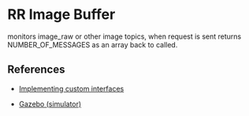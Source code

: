 # RR Image Buffer

monitors image_raw or other image topics, when request is sent returns NUMBER_OF_MESSAGES
as an array back to called.

## References

* [Implementing custom interfaces](https://docs.ros.org/en/jazzy/Tutorials/Beginner-Client-Libraries/Single-Package-Define-And-Use-Interface.html)

* [Gazebo (simulator)](https://en.wikipedia.org/wiki/Gazebo_(simulator))